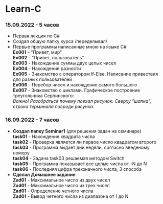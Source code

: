 # Learn-C

### 15.09.2022 - 5 часов

  * Первая лекция по C# <br>
  * Создал общую папку курса /переделывал/ <br>
  * Первые программы написанные мною на языке C# <br>
  **Ex001** - "Привет, мир" <br>
  **Ex002** - "Привет, пользователь" <br>
  **Ex003** - Нахождение суммы двух целых чисел <br>
  **Ex004** - Нахождение разности <br>
  **Ex005** - Знакомство с оператором If-Else. Написание привествия для разных пользователей <br>
  **Ex006** - Перебор чисел и нахождение самого большого <br>
  **Ex007** - Знакомство с циклами. Графическое построение треугольника Серпинского: <br>
                  *Важно! Разобраться почему поехал рисунок. Сверху "шапка", строка терминала посреди рисунка*. <br>
 
 ### 16.09.2022 - 7 часов
 
 * **Создал папку Seminar1** (для решения задач на семинаре) <br>
 **task01** - Нахождение квадрата числа <br>
 **task02** - Проверка является ли первое число квадратом второго <br>
 **task03** - Программа выдает дни недели, согласно введеному номеру <br>
 **task04** - Задача task03 решаемая методом Switch <br>
 **task05** - Программа показывает все целые числа от -N до N <br>
 **task06** - Последняя цифра трехзначного числа, 3 способа <br>
 * **Сделал Домашнее задание** <br>
 **Zad01** - Максимальное число из двух чисел <br>
 **Zad01** - Максимальное число из трех чисел <br>
 **Zad01** - Определение четного числа <br>
 **Zad01** - Вывод четного числа из диапазона от 1 до N <br>
 
